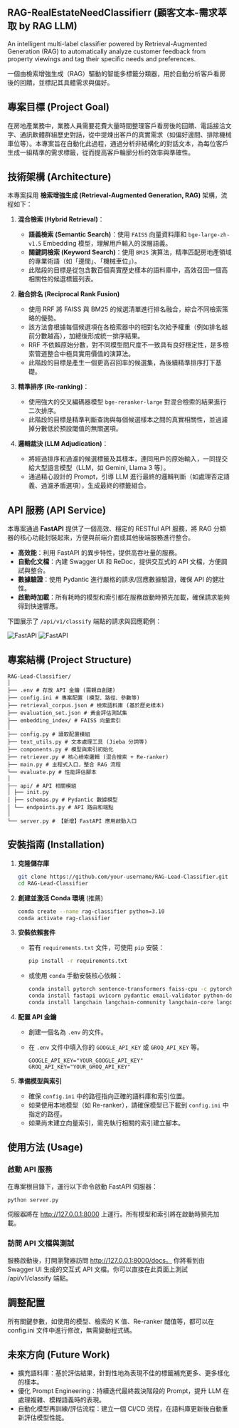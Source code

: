 ## RAG-RealEstateNeedClassifierr (顧客文本-需求萃取 by RAG LLM)

An intelligent multi-label classifier powered by Retrieval-Augmented Generation (RAG) to automatically analyze customer feedback from property viewings and tag their specific needs and preferences.

一個由檢索增強生成（RAG）驅動的智能多標籤分類器，用於自動分析客戶看房後的回饋，並標記其具體需求與偏好。

## 專案目標 (Project Goal)

在房地產業務中，業務人員需要花費大量時間整理客戶看房後的回饋、電話接洽文字、通訊軟體群組歷史對話，從中提煉出客戶的真實需求（如偏好邊間、排除機械車位等）。本專案旨在自動化此過程，通過分析非結構化的對話文本，為每位客戶生成一組精準的需求標籤，從而提高客戶輪廓分析的效率與準確性。

## 技術架構 (Architecture)

本專案採用 **檢索增強生成 (Retrieval-Augmented Generation, RAG)** 架構，流程如下：

1.  **混合檢索 (Hybrid Retrieval)**：
    *   **語義檢索 (Semantic Search)**：使用 `FAISS` 向量資料庫和 `bge-large-zh-v1.5` Embedding 模型，理解用戶輸入的深層語義。
    *   **關鍵詞檢索 (Keyword Search)**：使用 `BM25` 演算法，精準匹配房地產領域的專業術語（如「邊間」、「機械車位」）。
    *   此階段的目標是從包含數百個真實歷史樣本的語料庫中，高效召回一個高相關性的候選標籤列表。
  
2.  **融合排名 (Reciprocal Rank Fusion)**
    *   使用 RRF 將 FAISS 與 BM25 的候選清單進行排名融合，綜合不同檢索策略的優勢。
    *   該方法會根據每個候選項在各檢索器中的相對名次給予權重（例如排名越前分數越高），加總後形成統一排序結果。
    *   RRF 不依賴原始分數，對不同模型間尺度不一致具有良好穩定性，是多檢索管道整合中極具實用價值的演算法。
    *   此階段的目標是產生一個更高召回率的候選集，為後續精準排序打下基礎。

3.  **精準排序 (Re-ranking)**：
    *   使用強大的交叉編碼器模型 `bge-reranker-large` 對混合檢索的結果進行二次排序。
    *   此階段的目標是精準判斷查詢與每個候選樣本之間的真實相關性，並過濾掉分數低於預設閾值的無關選項。

4.  **邏輯裁決 (LLM Adjudication)**：
    *   將經過排序和過濾的候選標籤及其樣本，連同用戶的原始輸入，一同提交給大型語言模型（LLM，如 Gemini, Llama 3 等）。
    *   通過精心設計的 Prompt，引導 LLM 進行最終的邏輯判斷（如處理否定語義、過濾矛盾選項），生成最終的標籤組合。


## API 服務 (API Service)

本專案通過 **FastAPI** 提供了一個高效、穩定的 RESTful API 服務，將 RAG 分類器的核心功能封裝起來，方便與前端介面或其他後端服務進行整合。

- **高效能**：利用 FastAPI 的異步特性，提供高吞吐量的服務。
- **自動化文檔**：內建 Swagger UI 和 ReDoc，提供交互式的 API 文檔，方便調試與整合。
- **數據驗證**：使用 Pydantic 進行嚴格的請求/回應數據驗證，確保 API 的健壯性。
- **啟動時加載**：所有耗時的模型和索引都在服務啟動時預先加載，確保請求能夠得到快速響應。

下圖展示了 `/api/v1/classify` 端點的請求與回應範例：

![FastAPI](Fastapi_1.png)
![FastAPI](fastapi_2.png)

## 專案結構 (Project Structure)
```
RAG-Lead-Classifier/
│
├── .env # 存放 API 金鑰 (需親自創建)
├── config.ini # 專案配置 (模型、路徑、參數等)
├── retrieval_corpus.json # 檢索語料庫 (基於歷史樣本)
├── evaluation_set.json # 黃金評估測試集
├── embedding_index/ # FAISS 向量索引
│
├── config.py # 讀取配置模組
├── text_utils.py # 文本處理工具 (Jieba 分詞等)
├── components.py # 模型與索引初始化
├── retriever.py # 核心檢索邏輯 (混合搜索 + Re-ranker)
├── main.py # 主程式入口，整合 RAG 流程
└── evaluate.py # 性能評估腳本
│
├── api/ # API 相關模組
│ ├── init.py
│ ├── schemas.py # Pydantic 數據模型
│ └── endpoints.py # API 路由和端點
│
└── server.py # 【新增】FastAPI 應用啟動入口
```


## 安裝指南 (Installation)

1.  **克隆儲存庫**
    ```bash
    git clone https://github.com/your-username/RAG-Lead-Classifier.git
    cd RAG-Lead-Classifier
    ```

2.  **創建並激活 Conda 環境** (推薦)
    
    ```bash
    conda create --name rag-classifier python=3.10
    conda activate rag-classifier
    ```

3.  **安裝依賴套件**
    *   若有 `requirements.txt` 文件，可使用 `pip` 安裝：
      
        ```bash
        pip install -r requirements.txt
        ```
    *   或使用 `conda` 手動安裝核心依賴：
      
        ```bash
        conda install pytorch sentence-transformers faiss-cpu -c pytorch
        conda install fastapi uvicorn pydantic email-validator python-dotenv rank_bm25 scikit-learn jieba -c conda-forge
        conda install langchain langchain-community langchain-core langchain-groq langchain-google-genai langchain-openai -c conda-forge
        ```

4.  **配置 API 金鑰**
    *   創建一個名為 `.env` 的文件。
    *   在 `.env` 文件中填入你的 `GOOGLE_API_KEY` 或 `GROQ_API_KEY` 等。
    
        ```env
        GOOGLE_API_KEY="YOUR_GOOGLE_API_KEY"
        GROQ_API_KEY="YOUR_GROQ_API_KEY"
        ```

5.  **準備模型與索引**
    *   確保 `config.ini` 中的路徑指向正確的語料庫和索引位置。
    *   如果使用本地模型（如 Re-ranker），請確保模型已下載到 `config.ini` 中指定的路徑。
    *   如果尚未建立向量索引，需先執行相關的索引建立腳本。

## 使用方法 (Usage)

### 啟動 API 服務

在專案根目錄下，運行以下命令啟動 FastAPI 伺服器：
```bash
python server.py
```

伺服器將在 http://127.0.0.1:8000 上運行。所有模型和索引將在啟動時預先加載。

### 訪問 API 文檔與測試
服務啟動後，打開瀏覽器訪問 http://127.0.0.1:8000/docs。
你將看到由 Swagger UI 生成的交互式 API 文檔。你可以直接在此頁面上測試 /api/v1/classify 端點。


## 調整配置
所有關鍵參數，如使用的模型、檢索的 K 值、Re-ranker 閾值等，都可以在 config.ini 文件中進行修改，無需變動程式碼。

## 未來方向 (Future Work)
- 擴充語料庫：基於評估結果，針對性地為表現不佳的標籤補充更多、更多樣化的樣本。
- 優化 Prompt Engineering：持續迭代最終裁決階段的 Prompt，提升 LLM 在處理複雜、模糊語義時的表現。
- 自動化模型再訓練/評估流程：建立一個 CI/CD 流程，在語料庫更新後自動重新評估模型性能。
